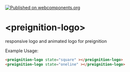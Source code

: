 [![Published on webcomponents.org](https://img.shields.io/badge/webcomponents.org-published-blue.svg)](https://www.webcomponents.org/element/polymerEl/preignition-logo)

# \<preignition-logo\>

responsive logo and animated logo for preignition

Example Usage:

<!--
```
<custom-element-demo>
  <template>
    <link rel="import" href="preignition-logo.html">
    <next-code-block></next-code-block>
  </template>
</custom-element-demo>
```
-->
```html
<preignition-logo state="square" ></preignition-logo>
<preignition-logo state="oneline" ></preignition-logo>
